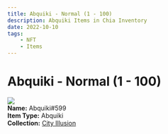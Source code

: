 ```yaml
---
title: Abquiki - Normal (1 - 100)
description: Abquiki Items in Chia Inventory
date: 2022-10-10
tags:
    - NFT
    - Items
---
```


# Abquiki - Normal (1 - 100)
<div class="item_thumbnail">
<img loading="lazy" src="https://no5c54y3fyxxlely2wgxne4cxciridaxzwqprawcbhfhzmja.arweave.net/a7ou8xsuL3WReNWNdpOCuJEUDBfNoPi-CwgnKf_LEgs"><br/>
<div><strong>Name:</strong> Abquiki#599</div>
<div><strong>Item Type:</strong> Abquiki</div>
<div><strong>Collection:</strong> <a href="https://www.spacescan.io/xch/nft/collection/col1lend2dcn558km4wcwta4xnkfv3xpcmlp9kyt0m909emvfxechlyqdl5ndg">City Illusion</a></div>
</div>

